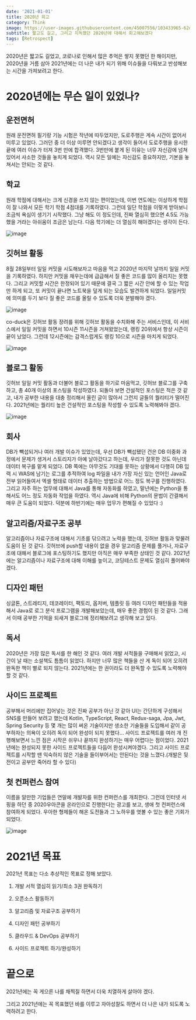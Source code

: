 ```yaml
---
date: '2021-01-01'
title: 2020년 회고
category: Think
image: https://user-images.githubusercontent.com/45007556/103433965-62d87100-4c3d-11eb-9f09-c19d95fccfa4.png
subtitle: 짧고도 길고, 그리고 지독했던 2020년에 대해서 회고해보겠다
tags: [Retrospect]
---
```


2020년은 짧고도 길었고, 코로나로 인해서 많은 추억은 쌓지 못했던 한 해이지만, 2020년을 거름 삼아 2021년에는 더 나은 내가 되기 위해 이슈들을 다뤄보고 반성해보는 시간을 가져보려고 한다.

# 2020년에는 무슨 일이 있었나?

## 운전면허

원래 운전면허 필기랑 기능 시험은 작년에 따두었지만, 도로주행은 계속 시간이 없어서 미루고 있었다. 그러던 중 더 이상 미루면 안되겠다고 생각이 들어서 도로주행을 응시한 끝에 여러 이슈가 터져 3번 만에 합격했다. 3번만에 붙게 된 이유는 너무 자신감에 넘쳐 있어서 사소한 것들을 놓치게 되었다. 역시 모든 일에는 자신감도 중요하지만, 기본을 놓쳐서는 안되는 것 같다.

## 학교

원래 학점에 대해서는 크게 신경을 쓰지 않는 편이었는데, 이번 연도에는 이상하게 학점이 잘 나와서 모든 학기 학점 4점대를 기록하였다. 그런데 일단 학점을 이렇게 받아보니 조금씩 욕심이 생기기 시작했다. 그냥 해도 이 정도인데, 진짜 열심히 했으면 4.5도 가능했을 거라는 아쉬움이 조금은 남는다. 다음 학기에는 더 열심히 해야겠다는 생각이 든다.

![image](https://user-images.githubusercontent.com/45007556/103433978-a8953980-4c3d-11eb-9625-20358e4d7a82.png)

## 깃허브 활동

8월 28일부터 일일 커밋을 시도해보자고 마음을 먹고 2020년 마지막 날까지 일일 커밋을 기록하였다. 하지만 커밋을 채우는데에 급급해서 질 좋은 코드를 많이 올리지는 못했다. 그리고 커밋할 시간은 한정되어 있기 때문에 결국 그 짧은 시간 안에 할 수 있는 작업만 하게 되고, 또 커밋이 끝나면 노트북을 덮게 되는 모습도 발견하게 되었다. 일일커밋에 의미를 두기 보다 질 좋은 코드를 올릴 수 있도록 더욱 분발해야 겠다.

![image](https://user-images.githubusercontent.com/45007556/103433980-b054de00-4c3d-11eb-99ab-2221e7fafb38.png)

co-duck은 깃허브 활동 장려를 위해 깃허브 활동을 수치화해 주는 서비스인데, 이 서비스에서 일일 커밋을 하면서 10시즌 11시즌을 거쳐왔었는데, 랭킹 20위에서 항상 시즌이 끝이 났었다. 그런데 12시즌에는 감격스럽게도 랭킹 10으로 시즌을 마치게 되었다.

![image](https://user-images.githubusercontent.com/45007556/103433983-b6e35580-4c3d-11eb-87cd-9d27ca4ac1f0.png)

## 블로그 활동

깃허브 일일 커밋 활동과 더불어 블로그 활동을 하기로 마음먹고, 깃허브 블로그를 구축하고, 총 40개 이상의 포스팅을 작성하였다. 되돌아 보면 건설적인 포스팅은 적은 것 같고, 내가 공부한 내용을 대충 정리해서 올린 글이 많아서 그런지 글들의 퀄리티가 떨어진다. 2021년에는 퀄리티 높은 건설적인 포스팅을 작성할 수 있도록 노력해봐야 겠다.

![image](https://user-images.githubusercontent.com/45007556/103433989-ce224300-4c3d-11eb-8be5-1eda14de0576.png)

## 회사

DB가 빽섭되거나 여러 개발 이슈가 있었는데, 우선 DB가 빽섭됐던 건은 DB 이중화 과정에서 문제가 생겨서 스토리지가 아예 날아갔다고 하는데, 우리가 잘못한 것도 아닌데 데이터 복구를 맡게 되었다. DB 쪽에는 아무것도 기대를 못하는 상황에서 다행히 DB 입력 시 WAS에 남기는 로그를 추적하여 log 파일을 내가 가장 자신 있는 언어인 Java로 전부 읽어들여서 엑셀 형태로 데이터 추출하는 방법으로 어느 정도 복구를 진행하였다. 그리고 자주 하는 업무에 대해서 Java를 통해 자동화를 하였고, 말년에는 Python을 통해서도 어느 정도 자동화 작업을 하였다. 역시 Java에 비해 Python의 문법이 간결해서 매우 큰 도움이 되었다. 덕분에 하반기에는 매우 업무가 편해질 수 있었다 :)

## 알고리즘/자료구조 공부

알고리즘이나 자료구조에 대해서 기초를 닦으려고 노력을 했는데, 깃허브 활동과 맞물려 도움이 된 것 같다. 깃허브에 push할 내용이 없을 경우 알고리즘 문제를 풀거나, 자료구조에 대해서 블로그에 포스팅하기도 했지만 아직은 매우 부족한 상태인 것 같다. 2021년에는 알고리즘이나 자료구조에 대해 이해를 높이고, 코딩테스트 문제도 열심히 풀어봐야 겠다.

## 디자인 패턴

싱글톤, 스트레티지, 데코레이터, 팩토리, 옵저버, 템플릿 등 여러 디자인 패턴들을 적용해서 Java로 로그 분석 프로그램을 개발해보았는데, 매우 좋은 경험이 된 것 같다. 그래서 이때 공부한 기억을 되새겨 블로그에 정리해보려고 생각해 보고 있다.

## 독서

2020년은 가장 많은 독서를 한 해인 것 같다. 여러 개발 서적들을 구매해서 읽었고, 시간이 날 때는 소설책도 틈틈이 읽었다. 하지만 너무 많은 책들을 산 게 독이 되어 오히려 완독한 책이 별로 되지 않는다. 2021년에는 한 권이라도 더 완독할 수 있도록 노력해야 할 것 같다.

## 사이드 프로젝트

공부해서 머리에만 집어넣는 것은 진짜 공부가 아닌 것 같아 UI는 간단하게 구성해서 SNS를 만들어 보려고 했는데 Kotlin, TypeScript, React, Redux-saga, Jpa, Jwt, Spring Security 등 몇 개는 많이 써온 기술이지만 생소한 기술들을 도입해서 같이 공부하자는 의욕이 오히려 독이 되어 완성이 되지 못했다... 사이드 프로젝트를 여러 개 진행해보면서 느낀 점은 시작은 쉬우나 끝까지 완성하기는 매우 어렵다는 점이었다. 2021년에는 완성되지 못한 사이드 프로젝트들을 다듬어 완성시켜야겠다. 그리고 사이드 프로젝트를 시작할 땐 익숙하지 않은 기술을 들이부어서는 안된다는 것을 느꼈다.(개발은 뒷전이고 공부만 죽어라 할 수 있다)

## 첫 컨퍼런스 참여

이름을 알만한 기업들은 연말에 개발자를 위한 컨퍼런스를 개최한다. 그런데 인터넷 서핑을 하던 중 2020우아콘을 온라인으로 진행한다는 광고를 보고, 생애 첫 컨퍼런스에 참여하게 되었다. 우아한 형제들이 해온 도전들과 그 노하우를 엿볼 수 있는 좋은 기회가 되었다.

![image](https://user-images.githubusercontent.com/45007556/103433993-daa69b80-4c3d-11eb-98a8-b512fc654906.png)

# 2021년 목표

2021년 목표는 다소 추상적인 목표로 정해 보았다.

1. 개발 서적 열심히 읽기/최소 3권 완독하기

2. 오픈소스 활동하기

3. 알고리즘 및 자료구조 공부하기

4. 디자인 패턴 공부하기

5. 클라우드 & DevOps 공부하기

6. 사이드 프로젝트 하기/완성하기

# 끝으로

2021년에는 꼭 게으른 나를 채찍질 하면서 더욱 치열하게 살아야 겠다.

그리고 2021년에는 꼭 목표했던 바를 이루고 자아성찰도 하면서 더 나은 내가 되도록 노력하려고 한다.
